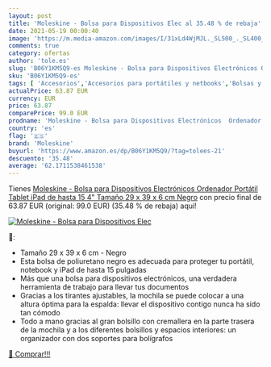 ```yaml
---
layout: post
title: 'Moleskine - Bolsa para Dispositivos Elec al 35.48 % de rebaja'
date: 2021-05-19 00:00:40
image: 'https://m.media-amazon.com/images/I/31xLd4WjMJL._SL500_._SL400_.jpg'
comments: true
category: ofertas
author: 'tole.es'
slug: 'B06Y1KM5Q9-es Moleskine - Bolsa para Dispositivos Electrónicos Ordenador...'
sku: 'B06Y1KM5Q9-es'
tags: [ 'Accesorios','Accesorios para portátiles y netbooks','Bolsas y fundas para portátiles y netbooks','Informática','Mochilas para portátiles y netbooks','ipad','moleskine', ]
actualPrice: 63.87 EUR
currency: EUR
price: 63.87
comparePrice: 99.0 EUR
prodname: 'Moleskine - Bolsa para Dispositivos Electrónicos  Ordenador Portátil  Tablet  iPad de hasta 15 4"  Tamaño 29 x 39 x 6 cm  Negro'
country: 'es'
flag: '🇪🇸'
brand: 'Moleskine'
buyurl: 'https://www.amazon.es/dp/B06Y1KM5Q9/?tag=tolees-21'
descuento: '35.48'
average: '62.1711538461538'
---
```


Tienes [Moleskine - Bolsa para Dispositivos Electrónicos  Ordenador Portátil  Tablet  iPad de hasta 15 4"  Tamaño 29 x 39 x 6 cm  Negro](https://www.amazon.es/dp/B06Y1KM5Q9/?tag=tolees-21) con precio final de  63.87 EUR (original: 99.0 EUR) (35.48 %  de rebaja) aqui!

[![Moleskine - Bolsa para Dispositivos Elec](https://m.media-amazon.com/images/I/31xLd4WjMJL._SL500_._SL400_.jpg)](https://www.amazon.es/dp/B06Y1KM5Q9/?tag=tolees-21)

🔎:

- Tamaño 29 x 39 x 6 cm - Negro
- Esta bolsa de poliuretano negro es adecuada para proteger tu portátil, notebook y iPad de hasta 15 pulgadas
- Más que una bolsa para dispositivos electrónicos, una verdadera herramienta de trabajo para llevar tus documentos
- Gracias a los tirantes ajustables, la mochila se puede colocar a una altura óptima para la espalda: llevar el dispositivo contigo nunca ha sido tan cómodo
- Todo a mano gracias al gran bolsillo con cremallera en la parte trasera de la mochila y a los diferentes bolsillos y espacios interiores: un organizador con dos soportes para bolígrafos

[🛒 Comprar!!!](https://www.amazon.es/dp/B06Y1KM5Q9/?tag=tolees-21)
